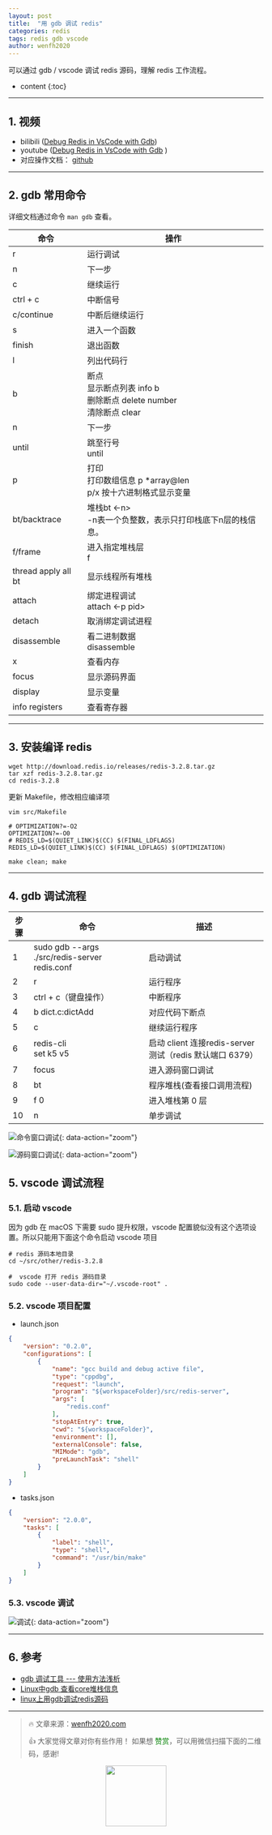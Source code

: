 ```yaml
---
layout: post
title:  "用 gdb 调试 redis"
categories: redis
tags: redis gdb vscode
author: wenfh2020
---
```


可以通过 gdb / vscode 调试 redis 源码，理解 redis 工作流程。



* content
{:toc}

---

## 1. 视频

* bilibili  ([Debug Redis in VsCode with Gdb](https://www.bilibili.com/video/av83070640))
* youtube ([Debug Redis in VsCode with Gdb](https://www.youtube.com/watch?v=QltK3vV5Slw) )
* 对应操作文档： [github](https://github.com/wenfh2020/youtobe/blob/master/redis-debug.md)

---

## 2. gdb 常用命令

详细文档通过命令 `man gdb` 查看。

| 命令                | 操作                                                                       |
| ------------------- | -------------------------------------------------------------------------- |
| r                   | 运行调试                                                                   |
| n                   | 下一步                                                                     |
| c                   | 继续运行                                                                   |
| ctrl + c            | 中断信号                                                                   |
| c/continue          | 中断后继续运行                                                             |
| s                   | 进入一个函数                                                               |
| finish              | 退出函数                                                                   |
| l                   | 列出代码行                                                                 |
| b                   | 断点<br/>显示断点列表 info b<br/>删除断点 delete number<br/>清除断点 clear |
| n                   | 下一步                                                                     |
| until               | 跳至行号<br/>until <number>                                                |
| p                   | 打印<br/>打印数组信息 p *array@len<br/>p/x 按十六进制格式显示变量          |
| bt/backtrace        | 堆栈bt <-n><br/>-n表一个负整数，表示只打印栈底下n层的栈信息。              |
| f/frame             | 进入指定堆栈层<br/> f <number>                                             |
| thread apply all bt | 显示线程所有堆栈                                                           |
| attach              | 绑定进程调试<br/>attach <-p pid>                                           |
| detach              | 取消绑定调试进程                                                           |
| disassemble         | 看二进制数据<br/>disassemble <func>                                        |
| x                   | 查看内存                                                                   |
| focus               | 显示源码界面                                                               |
| display             | 显示变量                                                                   |
| info registers      | 查看寄存器                                                                 |

---

## 3. 安装编译 redis

```shell
wget http://download.redis.io/releases/redis-3.2.8.tar.gz
tar xzf redis-3.2.8.tar.gz
cd redis-3.2.8
```

更新 Makefile，修改相应编译项

```shell
vim src/Makefile
```

```shell
# OPTIMIZATION?=-O2
OPTIMIZATION?=-O0
# REDIS_LD=$(QUIET_LINK)$(CC) $(FINAL_LDFLAGS)
REDIS_LD=$(QUIET_LINK)$(CC) $(FINAL_LDFLAGS) $(OPTIMIZATION)
```

```shell
make clean; make
```

---

## 4. gdb 调试流程

| 步骤 | 命令                                          | 描述                                                    |
| ---- | --------------------------------------------- | ------------------------------------------------------- |
| 1    | sudo gdb --args ./src/redis-server redis.conf | 启动调试                                                |
| 2    | r                                             | 运行程序                                                |
| 3    | ctrl + c（键盘操作）                          | 中断程序                                                |
| 4    | b dict.c:dictAdd                              | 对应代码下断点                                          |
| 5    | c                                             | 继续运行程序                                            |
| 6    | redis-cli<br/>set k5 v5                       | 启动 client 连接redis-server测试（redis 默认端口 6379） |
| 7    | focus                                         | 进入源码窗口调试                                        |
| 8    | bt                                            | 程序堆栈(查看接口调用流程)                              |
| 9    | f 0                                           | 进入堆栈第 0 层                                         |
| 10   | n                                             | 单步调试                                                |

![命令窗口调试](/images/2020-02-20-16-51-07.png){: data-action="zoom"}

![源码窗口调试](/images/2020-02-20-16-51-21.png){: data-action="zoom"}

## 5. vscode 调试流程

### 5.1. 启动 vscode

因为 gdb 在 macOS 下需要 sudo 提升权限，vscode 配置貌似没有这个选项设置。所以只能用下面这个命令启动 vscode 项目

```shell
# redis 源码本地目录
cd ~/src/other/redis-3.2.8

#  vscode 打开 redis 源码目录
sudo code --user-data-dir="~/.vscode-root" .
```

### 5.2. vscode 项目配置

* launch.json

```json
{
    "version": "0.2.0",
    "configurations": [
        {
            "name": "gcc build and debug active file",
            "type": "cppdbg",
            "request": "launch",
            "program": "${workspaceFolder}/src/redis-server",
            "args": [
                "redis.conf"
            ],
            "stopAtEntry": true,
            "cwd": "${workspaceFolder}",
            "environment": [],
            "externalConsole": false,
            "MIMode": "gdb",
            "preLaunchTask": "shell"
        }
    ]
}
```

* tasks.json

```json
{
    "version": "2.0.0",
    "tasks": [
        {
            "label": "shell",
            "type": "shell",
            "command": "/usr/bin/make"
        }
    ]
}
```

### 5.3. vscode 调试

![调试](/images/2020-02-20-16-51-48.png){: data-action="zoom"}

---

## 6. 参考

* [gdb 调试工具 --- 使用方法浅析](https://blog.csdn.net/men_wen/article/details/75220102)
* [Linux中gdb 查看core堆栈信息](https://blog.csdn.net/suxinpingtao51/article/details/12072559)
* [linux上用gdb调试redis源码](https://www.jianshu.com/p/692d1cd27e9b)

---

> 🔥 文章来源：[wenfh2020.com](https://wenfh2020.com/)
>
> 👍 大家觉得文章对你有些作用！ 如果想 <font color=green>赞赏</font>，可以用微信扫描下面的二维码，感谢!
<div align=center><img src="/images/2020-08-06-15-49-47.png" width="120"/></div>
